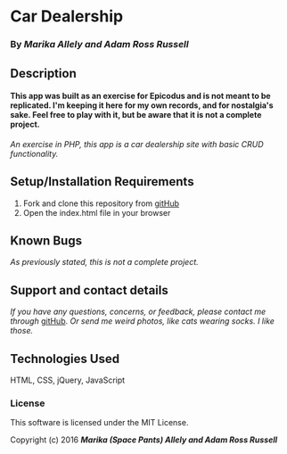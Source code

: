 # Car Dealership

### By _**Marika Allely and Adam Ross Russell**_

## Description

#### This app was built as an exercise for Epicodus and is not meant to be replicated.  I'm keeping it here for my own records, and for nostalgia's sake.  Feel free to play with it, but be aware that it is not a complete project.

_An exercise in PHP, this app is a car dealership site with basic CRUD functionality._


## Setup/Installation Requirements

1. Fork and clone this repository from [gitHub](https://github.com/MBAllely/car_dealership)
2. Open the index.html file in your browser

## Known Bugs

_As previously stated, this is not a complete project._


## Support and contact details

_If you have any questions, concerns, or feedback, please contact me through_ [gitHub](https://github.com/MBAllely).
_Or send me weird photos, like cats wearing socks.  I like those._

## Technologies Used

HTML, CSS, jQuery, JavaScript

### License

This software is licensed under the MIT License.

Copyright (c) 2016 **_Marika (Space Pants) Allely and Adam Ross Russell_** 
